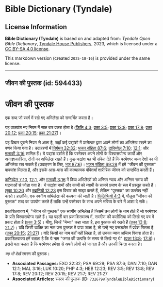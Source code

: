 # Bible Dictionary (Tyndale)

## License Information

**Bible Dictionary (Tyndale)** is based on and adapted from: _Tyndale Open Bible Dictionary_, [Tyndale House Publishers](https://tyndaleopenresources.com/), 2023, which is licensed under a [CC BY-SA 4.0 license](https://creativecommons.org/licenses/by-sa/4.0/legalcode.en).

This markdown version (created `2025-10-16`) is provided under the same license.



--------------------------------

## जीवन की पुस्तक (id: 594433)

जीवन की पुस्तक
==============

एक शब्द जो स्वर्ग में रखे गए अभिलेख को सन्दर्भित करता है।

यह वाक्यांश नए नियम में सात बार प्रकट होता है ([फिलि 4:3](https://ref.ly/Phil4:3); [प्रका 3:5](https://ref.ly/Rev3:5); [प्रका 13:8](https://ref.ly/Rev13:8); [प्रका 17:8](https://ref.ly/Rev17:8); [प्रका 20:12](https://ref.ly/Rev20:12,Rev20:15); [प्रका 20:15](https://ref.ly/Rev20:12,Rev20:15); [प्रका 21:27](https://ref.ly/Rev21:27))।

यह विचार पुराने नियम से आता है, जहाँ कई पद्यांशो में परमेश्वर द्वारा अपने लोगों का अभिलेख रखने का वर्णन किया गया है। उदाहरणों में [निर्गमन 32:32](https://ref.ly/Exod32:32); [भजन संहिता 87:6](https://ref.ly/Ps87:6); [दानिय्येल 7:10](https://ref.ly/Dan7:10); [12:1](https://ref.ly/Dan12:1); और [मलाकी 3:16](https://ref.ly/Mal3:16) शामिल हैं। ये पद्यांश दर्शाते हैं कि परमेश्वर अपने लोगों के विश्वासयोग्य कार्यों और अनाज्ञाकारिता, दोनों का अभिलेख रखते हैं। कुछ पद्यांश यह भी संकेत देते हैं कि परमेश्वर अन्य देशों का भी अभिलेख रख सकते हैं (उदाहरण के लिए, [भज 87:6](https://ref.ly/Ps87:6))। [भजन संहिता 69:28](https://ref.ly/Ps69:28) में हमें "जीवन की पुस्तक" वाक्यांश मिलता है, और इसके आस\-पास की काव्यात्मक पंक्तियाँ शारीरिक जीवन को सन्दर्भित करती हैं।

[दानिय्येल 7:10](https://ref.ly/Dan7:10), [12:1](https://ref.ly/Dan12:1), और [मलाकी 3:16](https://ref.ly/Mal3:16) में दिव्य अभिलेखों को अन्तिम न्याय और अन्तिम समय की घटनाओं से जोड़ा गया है। ये पद्यांश नामों और कामों को न्यायी के सामने प्रमाण के रूप में प्रस्तुत करते हैं। [लूका 10:20](https://ref.ly/Luke10:20) और [इब्रानियों 12:23](https://ref.ly/Heb12:23) इस विचार को साझा करते हैं, लेकिन "पुस्तक" का उल्लेख नहीं करते। हालाँकि, एक स्वर्गीय अभिलेख की कल्पना की जाती है। [फिलिप्पियों 4:3](https://ref.ly/Phil4:3) में, पौलुस "जीवन की पुस्तक" शब्द का उपयोग करते हैं ताकि उन्हें परमेश्वर के साथ अपने भविष्य के बारे में आशा दे सकें।

प्रकाशितवाक्य में, "जीवन की पुस्तक" एक स्वर्गीय अभिलेख है जिसमें उन लोगों के नाम होते हैं जो परमेश्वर के प्रति विश्वासयोग्य रहते हैं। यह पहली बार प्रकाशितवाक्य में, सरदीस की कलीसिया को लिखे गए पत्र में प्रकट होता है ([प्रका 3:5](https://ref.ly/Rev3:5))। यीशु, जिन्हें "मेम्ना" कहा जाता है, इस पुस्तक को रखते हैं ([प्रका 13:8](https://ref.ly/Rev13:8); [21:7](https://ref.ly/Rev21:7))। यदि किसी व्यक्ति का नाम उस पुस्तक में पाया जाता है, तो उन्हें नए यरूशलेम में प्रवेश मिलता है ([प्रका 20:15](https://ref.ly/Rev20:15); [21:27](https://ref.ly/Rev21:27))। यदि किसी का नाम वहाँ नहीं लिखा है, तो उनका न्याय अन्तिम विनाश होता है। प्रकाशितवाक्य हमें बताता है कि ये नाम "जगत की उत्पत्ति के समय से लिखे गए थे" ([प्रका 13:8](https://ref.ly/Rev13:8); [17:8](https://ref.ly/Rev17:8))। इससे पता चलता है कि परमेश्‍वर हमेशा से अपने लोगों को जानता है और उनकी चिन्ता करता है।

*यह भी देखें* स्मरण की पुस्तक।

* **Associated Passages:** EXO 32:32; PSA 69:28; PSA 87:6; DAN 7:10; DAN 12:1; MAL 3:16; LUK 10:20; PHP 4:3; HEB 12:23; REV 3:5; REV 13:8; REV 17:8; REV 20:12; REV 20:15; REV 21:7; REV 21:27
* **Associated Articles:** स्मरण की पुस्तक (ID: `732679@TyndaleBibleDictionary`)

